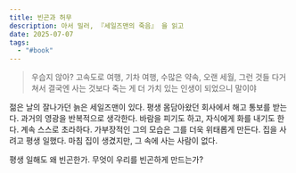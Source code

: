 ```yaml
---
title: 빈곤과 허무
description: 아서 밀러, 『세일즈맨의 죽음』 을 읽고
date: 2025-07-07
tags:
  - "#book"
---
```

> 우습지 않아? 고속도로 여행, 기차 여행, 수많은 약속, 오랜 세월, 그런 것들 다거쳐서 결국엔 사는 것보다 죽는 게 더 가치 있는 인생이 되었으니 말이야

젊은 날의 잘나가던 늙은 세일즈맨이 있다. 평생 몸담아왔던 회사에서 해고 통보를 받는다. 과거의 영광을 반복적으로 생각한다. 바람을 피기도 하고, 자식에게 화를 내기도 한다. 계속 스스로 초라하다. 가부장적인 그의 모습은 그를 더욱 위태롭게 만든다. 집을 사려고 평생 일했다. 마침 집이 생겼지만, 그 속에 사는 사람이 없다.

평생 일해도 왜 빈곤한가. 무엇이 우리를 빈곤하게 만드는가? 


